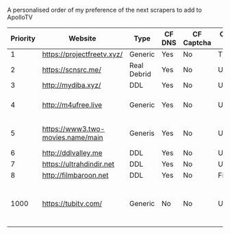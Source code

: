 A personalised order of my preference of the next scrapers to add to ApolloTV

Priority | Website | Type | CF DNS | CF Captcha | Content Type | Notes
---|---|---|---|---|---|---
1 | https://projectfreetv.xyz/ | Generic | Yes | No | TV | 
2 | https://scnsrc.me/ | Real Debrid | Yes | No | Universal |  
3 | http://mydiba.xyz/ | DDL| Yes | No | Universal | 
4 | http://m4ufree.live | Generic | Yes | No | Universal | Sister-site of StreamM4U
5 | https://www3.two-movies.name/main | Generis | Yes | No | Universal | May be difficult to scrape?
6 | http://ddlvalley.me | DDL | Yes | No | Universal |
7 | https://ultrahdindir.net | DDL | Yes | No | Universal |
8 | http://filmbaroon.net | DDL | Yes | No | Film |
1000 | https://tubitv.com/ | Generic | No | No | Universal | Older/Niche Content - Legal site? Need VPN for GPRD.

